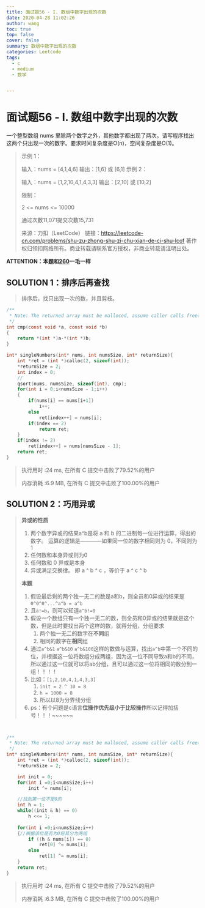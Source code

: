```yaml
---
title: 面试题56 - I. 数组中数字出现的次数
date: 2020-04-28 11:02:26
author: wang
toc: true
top: false
cover: false
summary: 数组中数字出现的次数
categories: Leetcode
tags:
  - c
  - medium
  - 数学


---
```


# 面试题56 - I. 数组中数字出现的次数

一个整型数组 nums 里除两个数字之外，其他数字都出现了两次。请写程序找出这两个只出现一次的数字。要求时间复杂度是O(n)，空间复杂度是O(1)。

 



> 示例 1：
>
> 输入：nums = [4,1,4,6]
> 输出：[1,6] 或 [6,1]
> 示例 2：
>
> 输入：nums = [1,2,10,4,1,4,3,3]
> 输出：[2,10] 或 [10,2]
>
>
> 限制：
>
> 2 <= nums <= 10000
>
>
> 通过次数11,071提交次数15,731
>
> 来源：力扣（LeetCode）
> 链接：https://leetcode-cn.com/problems/shu-zu-zhong-shu-zi-chu-xian-de-ci-shu-lcof
> 著作权归领扣网络所有。商业转载请联系官方授权，非商业转载请注明出处。

**ATTENTION：本题和[260](4-28-260.md)一毛一样**

## SOLUTION 1：排序后再查找

> 排序后，找只出现一次的数，并且剪枝。

```c
/**
 * Note: The returned array must be malloced, assume caller calls free().
 */
int cmp(const void *a, const void *b)
{
    return *(int *)a-*(int *)b;
}

int* singleNumbers(int* nums, int numsSize, int* returnSize){
    int *ret = (int *)calloc(2, sizeof(int));
    *returnSize = 2;
    int index = 0;
    //
    qsort(nums, numsSize, sizeof(int), cmp);
    for(int i = 0;i<numsSize - 1;i++)
    {
        if(nums[i] == nums[i+1])
            i++;
        else
            ret[index++] = nums[i];
        if(index == 2)
            return ret;
    }
    if(index != 2)
        ret[index++] = nums[numsSize - 1];
    return ret;
}
```

> 执行用时 :24 ms, 在所有 C 提交中击败了79.52%的用户
>
> 内存消耗 :6.9 MB, 在所有 C 提交中击败了100.00%的用户

## SOLUTION 2：巧用异或

> **异或的性质**
>
> 1. 两个数字异或的结果a^b是将 a 和 b 的二进制每一位进行运算，得出的数字。 运算的逻辑是————如果同一位的数字相同则为 0，不同则为 1
> 2. 任何数和本身异或则为0
> 3. 任何数和 0 异或是本身
> 4. 异或满足交换律。 即 a ^ b ^ c ，等价于 a ^ c ^ b
>
> **本题**
>
> 1. 假设最后剩的两个独一无二的数是a和b，则全员和0异或的结果是`0^0^0^...^a^b = a^b`
> 2. 且`a!=b`，则可以知道`a^b!=0`
> 3. 假设一个数组只有一个独一无二的数，则全员和0异或的结果就是这个数，但是此时要找出两个这样的数，就得分组，分组要求
>    1. 两个独一无二的数字在**不同**组
>    2. 相同的数字在**相同**组
> 4. 通过`a^b&1` `a^b&10` `a^b&100`这样的数做与运算，找出`a^b`中第一个不同的位，并根据这一位将数组分成两组，因为这一位不同导致a和b的不同，所以通过这一位就可以将ab分组，且可以通过这一位将相同的数分到一组！！！！
> 5. 比如：`[1,2,10,4,1,4,3,3]`  
>    1. `init = 2 ^ 10 = 8 `  
>    2.  `h = 1000 = 8`
>    3. 所以以8为分界线分组
> 6. ps：有个问题是c语言**位操作优先级小于比较操作**所以记得加括号！！！~~~~~~

```c


/**
 * Note: The returned array must be malloced, assume caller calls free().
 */
int* singleNumbers(int* nums, int numsSize, int* returnSize){
    int *ret = (int *)calloc(2, sizeof(int));
    *returnSize = 2;

    int init = 0;
    for(int i =0;i<numsSize;i++)
        init ^= nums[i];

    //找到第一位不是0的
    int h = 1;
    while((init & h) == 0)
        h <<= 1;
    
    for(int i =0;i<numsSize;i++)
    {//根据该位是否为0将其分为两组
        if ((h & nums[i]) == 0)
            ret[0] ^= nums[i];
        else
            ret[1] ^= nums[i];
    }
    return ret;
}

```

> 执行用时 :24 ms, 在所有 C 提交中击败了79.52%的用户
>
> 内存消耗 :6.3 MB, 在所有 C 提交中击败了100.00%的用户
